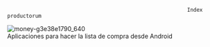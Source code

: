                                                               Index productorum

![money-g3e38e1790_640](https://user-images.githubusercontent.com/33204630/173890735-078d6943-8e92-4d79-a476-156a05aa2487.jpg) <br />
Aplicaciones para hacer la lista de compra desde Android 
